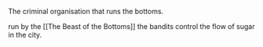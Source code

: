 The criminal organisation that runs the bottoms.

run by the [[The Beast of the Bottoms]] the bandits control the flow of sugar in the city.